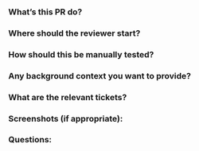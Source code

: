 ### What’s this PR do?

### Where should the reviewer start?

### How should this be manually tested?

### Any background context you want to provide?

### What are the relevant tickets?

### Screenshots (if appropriate):

### Questions:
